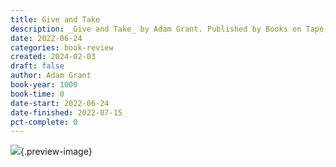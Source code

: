 ```yaml
---
title: Give and Take
description: _Give and Take_ by Adam Grant. Published by Books on Tape, with ISBN 9781101621479.0. Read on 2022-06-24
date: 2022-06-24
categories: book-review
created: 2024-02-03
draft: false
author: Adam Grant
book-year: 1000
book-time: 0
date-start: 2022-06-24
date-finished: 2022-07-15
pct-complete: 0
---
```


![](https://img3.od-cdn.com/ImageType-100/1191-1/{D4B1BE9F-E613-4495-9EC6-4380FBBCDC91}Img100.jpg){.preview-image}